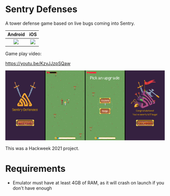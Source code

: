 # Sentry Defenses

A tower defense game based on live bugs coming into Sentry.

| Android | iOS |
|:-:|:-:|
| [<img src=".github/google-play-logo.png" height="50">](https://play.google.com/store/apps/details?id=io.sentry.game.defenses) | [<img src=".github/appstore-logo.png" height="50">](https://apps.apple.com/app/sentry-defenses/id1581116965) |


Game play video:

https://youtu.be/KzvJJzpSQaw

![screenshot](.github/screenshot.png)

This was a Hackweek 2021 project.

# Requirements
- Emulator must have at least 4GB of RAM, as it will crash on launch if you don't have enough
